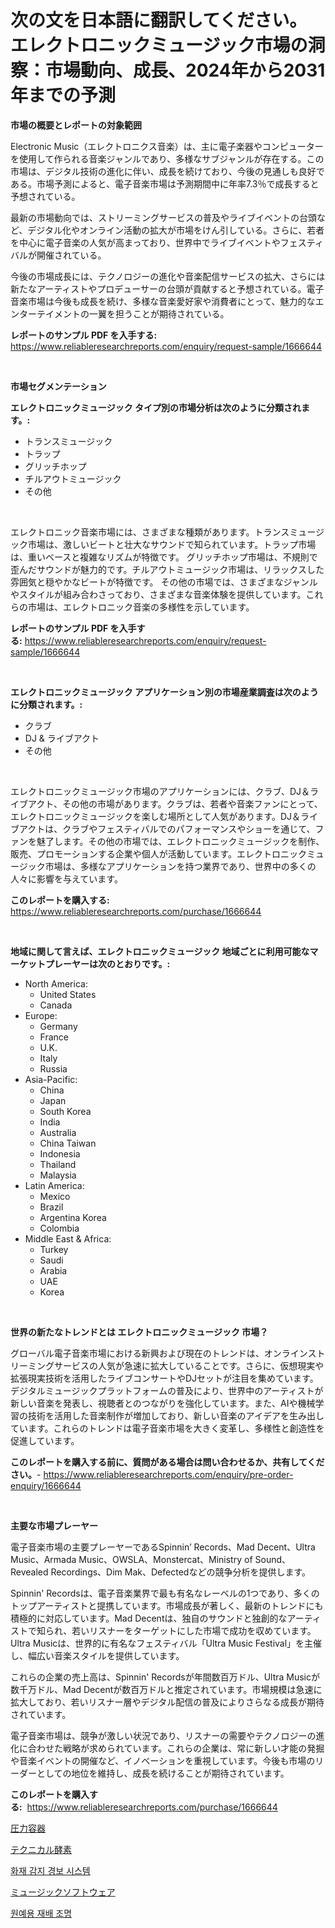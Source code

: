 <p><h1>次の文を日本語に翻訳してください。　エレクトロニックミュージック市場の洞察：市場動向、成長、2024年から2031年までの予測</h1></p><p><strong>市場の概要とレポートの対象範囲</strong></p>
<p><p>Electronic Music（エレクトロニクス音楽）は、主に電子楽器やコンピューターを使用して作られる音楽ジャンルであり、多様なサブジャンルが存在する。この市場は、デジタル技術の進化に伴い、成長を続けており、今後の見通しも良好である。市場予測によると、電子音楽市場は予測期間中に年率7.3％で成長すると予想されている。</p><p>最新の市場動向では、ストリーミングサービスの普及やライブイベントの台頭など、デジタル化やオンライン活動の拡大が市場をけん引している。さらに、若者を中心に電子音楽の人気が高まっており、世界中でライブイベントやフェスティバルが開催されている。</p><p>今後の市場成長には、テクノロジーの進化や音楽配信サービスの拡大、さらには新たなアーティストやプロデューサーの台頭が貢献すると予想されている。電子音楽市場は今後も成長を続け、多様な音楽愛好家や消費者にとって、魅力的なエンターテイメントの一翼を担うことが期待されている。</p></p>
<p><strong>レポートのサンプル PDF を入手する:</strong> <a href="https://www.reliableresearchreports.com/enquiry/request-sample/1666644">https://www.reliableresearchreports.com/enquiry/request-sample/1666644</a></p>
<p>&nbsp;</p>
<p><strong>市場セグメンテーション</strong></p>
<p><strong>エレクトロニックミュージック タイプ別の市場分析は次のように分類されます。:</strong></p>
<p><ul><li>トランスミュージック</li><li>トラップ</li><li>グリッチホップ</li><li>チルアウトミュージック</li><li>その他</li></ul></p>
<p>&nbsp;</p>
<p><p>エレクトロニック音楽市場には、さまざまな種類があります。トランスミュージック市場は、激しいビートと壮大なサウンドで知られています。トラップ市場は、重いベースと複雑なリズムが特徴です。 グリッチホップ市場は、不規則で歪んだサウンドが魅力的です。チルアウトミュージック市場は、リラックスした雰囲気と穏やかなビートが特徴です。 その他の市場では、さまざまなジャンルやスタイルが組み合わさっており、さまざまな音楽体験を提供しています。これらの市場は、エレクトロニック音楽の多様性を示しています。</p></p>
<p><strong>レポートのサンプル PDF を入手する:</strong>&nbsp;<a href="https://www.reliableresearchreports.com/enquiry/request-sample/1666644">https://www.reliableresearchreports.com/enquiry/request-sample/1666644</a></p>
<p>&nbsp;</p>
<p><strong> エレクトロニックミュージック アプリケーション別の市場産業調査は次のように分類されます。:</strong></p>
<p><ul><li>クラブ</li><li>DJ & ライブアクト</li><li>その他</li></ul></p>
<p>&nbsp;</p>
<p><p>エレクトロニックミュージック市場のアプリケーションには、クラブ、DJ＆ライブアクト、その他の市場があります。クラブは、若者や音楽ファンにとって、エレクトロニックミュージックを楽しむ場所として人気があります。DJ＆ライブアクトは、クラブやフェスティバルでのパフォーマンスやショーを通じて、ファンを魅了します。その他の市場では、エレクトロニックミュージックを制作、販売、プロモーションする企業や個人が活動しています。エレクトロニックミュージック市場は、多様なアプリケーションを持つ業界であり、世界中の多くの人々に影響を与えています。</p></p>
<p><strong>このレポートを購入する:</strong>&nbsp; <a href="https://www.reliableresearchreports.com/purchase/1666644">https://www.reliableresearchreports.com/purchase/1666644</a></p>
<p>&nbsp;</p>
<p><strong>地域に関して言えば、エレクトロニックミュージック 地域ごとに利用可能なマーケットプレーヤーは次のとおりです。:</strong></p>
<p><ul>
    <li>
        North America:
        <ul>
            <li>United States</li>
            <li>Canada</li>
        </ul>
    </li>
    <li>
        Europe:
        <ul>
            <li>Germany</li>
            <li>France</li>
            <li>U.K.</li>
            <li>Italy</li>
            <li>Russia</li>
        </ul>
    </li>
    <li>
        Asia-Pacific:
        <ul>
            <li>China</li>
            <li>Japan</li>
            <li>South Korea</li>
            <li>India</li>
            <li>Australia</li>
            <li>China Taiwan</li>
            <li>Indonesia</li>
            <li>Thailand</li>
            <li>Malaysia</li>
        </ul>
    </li>
    <li>
        Latin America:
        <ul>
            <li>Mexico</li>
            <li>Brazil</li>
            <li>Argentina Korea</li>
            <li>Colombia</li>
        </ul>
    </li>
    <li>
        Middle East & Africa:
        <ul>
            <li>Turkey</li>
            <li>Saudi</li>
            <li>Arabia</li>
            <li>UAE</li>
            <li>Korea</li>
        </ul>
    </li>
    </ul></p>
<p>&nbsp;</p>
<p><strong>世界の新たなトレンドとは エレクトロニックミュージック 市場？</strong></p>
<p><p>グローバル電子音楽市場における新興および現在のトレンドは、オンラインストリーミングサービスの人気が急速に拡大していることです。さらに、仮想現実や拡張現実技術を活用したライブコンサートやDJセットが注目を集めています。デジタルミュージックプラットフォームの普及により、世界中のアーティストが新しい音楽を発表し、視聴者とのつながりを強化しています。また、AIや機械学習の技術を活用した音楽制作が増加しており、新しい音楽のアイデアを生み出しています。これらのトレンドは電子音楽市場を大きく変革し、多様性と創造性を促進しています。</p></p>
<p><strong>このレポートを購入する前に、質問がある場合は問い合わせるか、共有してください。</strong>- <a href="https://www.reliableresearchreports.com/enquiry/pre-order-enquiry/1666644">https://www.reliableresearchreports.com/enquiry/pre-order-enquiry/1666644</a></p>
<p>&nbsp;</p>
<p><strong>主要な市場プレーヤー</strong></p>
<p><p>電子音楽市場の主要プレーヤーであるSpinnin’ Records、Mad Decent、Ultra Music、Armada Music、OWSLA、Monstercat、Ministry of Sound、Revealed Recordings、Dim Mak、Defectedなどの競争分析を提供します。</p><p>Spinnin' Recordsは、電子音楽業界で最も有名なレーベルの1つであり、多くのトップアーティストと提携しています。市場成長が著しく、最新のトレンドにも積極的に対応しています。Mad Decentは、独自のサウンドと独創的なアーティストで知られ、若いリスナーをターゲットにした市場で成功を収めています。Ultra Musicは、世界的に有名なフェスティバル「Ultra Music Festival」を主催し、幅広い音楽スタイルを提供しています。</p><p>これらの企業の売上高は、Spinnin' Recordsが年間数百万ドル、Ultra Musicが数千万ドル、Mad Decentが数百万ドルと推定されています。市場規模は急速に拡大しており、若いリスナー層やデジタル配信の普及によりさらなる成長が期待されています。</p><p>電子音楽市場は、競争が激しい状況であり、リスナーの需要やテクノロジーの進化に合わせた戦略が求められています。これらの企業は、常に新しい才能の発掘や音楽イベントの開催など、イノベーションを重視しています。今後も市場のリーダーとしての地位を維持し、成長を続けることが期待されています。</p></p>
<p><strong>このレポートを購入する:</strong>&nbsp;&nbsp;<a href="https://www.reliableresearchreports.com/purchase/1666644">https://www.reliableresearchreports.com/purchase/1666644</a></p>
<p><p><a href="https://medium.com/@barrycuda1974/%E5%9C%A7%E5%8A%9B%E5%AE%B9%E5%99%A8%E5%B8%82%E5%A0%B4-%E5%B8%82%E5%A0%B4cagr-%E5%B8%82%E5%A0%B4%E3%83%88%E3%83%AC%E3%83%B3%E3%83%89-%E3%81%8A%E3%82%88%E3%81%B3%E6%88%90%E9%95%B7%E6%88%A6%E7%95%A5%E3%81%AB%E9%96%A2%E3%81%99%E3%82%8B%E6%83%85%E5%A0%B1-d9bbf870aa79">圧力容器</a></p><p><a href="https://medium.com/@marcosoenrt565736/%E6%8A%80%E8%A1%93%E7%9A%84%E3%81%AA%E9%85%B5%E7%B4%A0%E5%B8%82%E5%A0%B4%E3%83%AC%E3%83%9D%E3%83%BC%E3%83%88%E3%81%AF-%E3%81%93%E3%81%AE%E5%B8%82%E5%A0%B4%E3%81%AE%E6%9C%80%E6%96%B0%E3%83%88%E3%83%AC%E3%83%B3%E3%83%89%E3%81%A8%E6%88%90%E9%95%B7%E3%81%AE%E6%A9%9F%E4%BC%9A%E3%82%92%E6%98%8E%E3%82%89%E3%81%8B%E3%81%AB%E3%81%97%E3%81%BE%E3%81%99-tekin-teki-na-kouso-shijou-repooto-ha-kono-shijou-no-62d51d57c817">テクニカル酵素</a></p><p><a href="https://github.com/wallacBahrtyinger567686/Market-Research-Report-List-1/blob/main/834027213190.md">화재 감지 경보 시스템</a></p><p><a href="https://github.com/EthanMorar2011/Market-Research-Report-List-1/blob/main/462163114122.md">ミュージックソフトウェア</a></p><p><a href="https://github.com/WilburKihn5676/Market-Research-Report-List-1/blob/main/680932013189.md">원예용 재배 조명</a></p></p>
